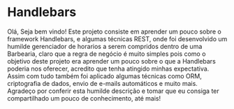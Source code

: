 # Handlebars
Olá, Seja bem vindo!
Este projeto consiste em aprender um pouco sobre o framework Handlebars, e algumas técnicas REST,  onde foi desenvolvido um humilde gerenciador de horarios a serem compridos dentro de uma Barbearia, claro que a regra de negócio  é muito simples pois como o objetivo deste projeto era aprender um pouco  sobre o que a Handlebars poderia nos oferecer, acredito que tenha atingido minhas expectativa.
Assim com tudo também foi aplicado algumas técnicas como ORM, criptografia de dados, envio de e-mails automáticos e muito mais.
Agradeço por conferir esta humilde descrição e tomar que eu consiga ter compartilhado um pouco de conhecimento, até mais!

